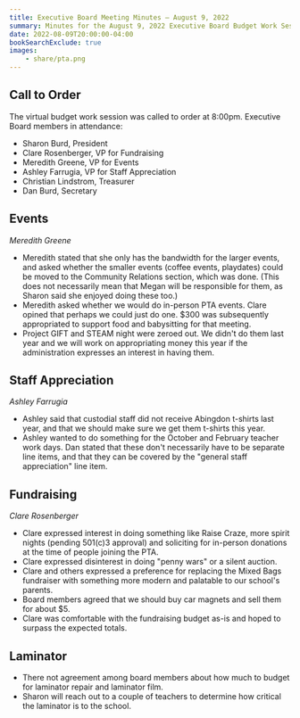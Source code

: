 ```yaml
---
title: Executive Board Meeting Minutes — August 9, 2022
summary: Minutes for the August 9, 2022 Executive Board Budget Work Session.
date: 2022-08-09T20:00:00-04:00
bookSearchExclude: true
images:
    - share/pta.png
---
```


## Call to Order

The virtual budget work session was called to order at 8:00pm. Executive Board members in attendance:
- Sharon Burd, President
- Clare Rosenberger, VP for Fundraising
- Meredith Greene, VP for Events
- Ashley Farrugia, VP for Staff Appreciation
- Christian Lindstrom, Treasurer
- Dan Burd, Secretary

## Events
*Meredith Greene*

- Meredith stated that she only has the bandwidth for the larger events, and asked whether the smaller events (coffee events, playdates) could be moved to the Community Relations section, which was done. (This does not necessarily mean that Megan will be responsible for them, as Sharon said she enjoyed doing these too.)
- Meredith asked whether we would do in-person PTA events. Clare opined that perhaps we could just do one. $300 was subsequently appropriated to support food and babysitting for that meeting.
- Project GIFT and STEAM night were zeroed out. We didn't do them last year and we will work on appropriating money this year if the administration expresses an interest in having them.

## Staff Appreciation
*Ashley Farrugia*

- Ashley said that custodial staff did not receive Abingdon t-shirts last year, and that we should make sure we get them t-shirts this year.
- Ashley wanted to do something for the October and February teacher work days. Dan stated that these don't necessarily have to be separate line items, and that they can be covered by the "general staff appreciation" line item.

## Fundraising
*Clare Rosenberger*

- Clare expressed interest in doing something like Raise Craze, more spirit nights (pending 501(c)3 approval) and soliciting for in-person donations at the time of people joining the PTA.
- Clare expressed disinterest in doing "penny wars" or a silent auction.
- Clare and others expressed a preference for replacing the Mixed Bags fundraiser with something more modern and palatable to our school's parents.
- Board members agreed that we should buy car magnets and sell them for about $5.
- Clare was comfortable with the fundraising budget as-is and hoped to surpass the expected totals.

## Laminator

- There not agreement among board members about how much to budget for laminator repair and laminator film.
- Sharon will reach out to a couple of teachers to determine how critical the laminator is to the school.